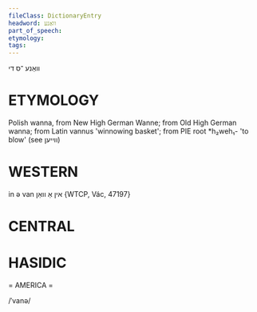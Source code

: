```yaml
---
fileClass: DictionaryEntry
headword: וואַנע
part_of_speech: 
etymology: 
tags: 
---
```

וואַנע
־ס
די

ETYMOLOGY
===========
Polish wanna, from New High German Wanne; from Old High German wanna; from Latin vannus 'winnowing basket'; from PIE root *h₂weh₁- 'to blow' (see ווייען)

WESTERN
========

in ə van אין אַ וואַן {WTCP, Vác, 47197}

CENTRAL
========

HASIDIC
=======
= AMERICA = 

/ˈvanə/